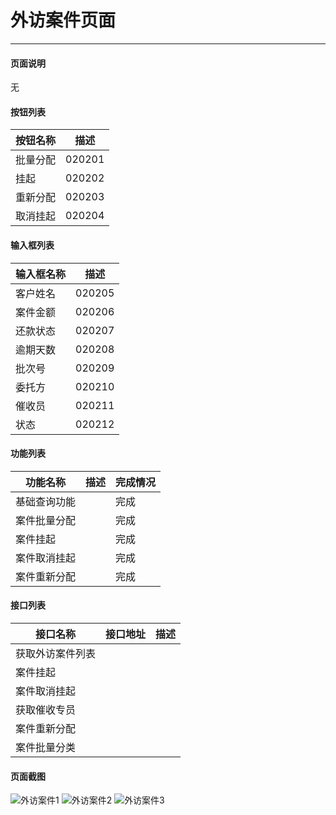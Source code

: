 外访案件页面
===

---

#### 页面说明

无

#### 按钮列表

按钮名称|描述
---|---
批量分配|020201
挂起|020202
重新分配|020203
取消挂起|020204


#### 输入框列表

输入框名称|描述
---|---
客户姓名|020205
案件金额|020206
还款状态|020207
逾期天数|020208
批次号|020209
委托方|020210
催收员|020211
状态|020212


#### 功能列表

功能名称|描述|完成情况
---|---|---
基础查询功能||完成
案件批量分配||完成
案件挂起||完成
案件取消挂起||完成
案件重新分配||完成

#### 接口列表

接口名称|接口地址|描述
---|---|---
获取外访案件列表||
案件挂起||
案件取消挂起||
获取催收专员||
案件重新分配||
案件批量分类||

#### 页面截图

![外访案件1](/images/BUSINESS/外催模块/外访案件1.png)
![外访案件2](/images/BUSINESS/外催模块/外访案件2.png)
![外访案件3](/images/BUSINESS/外催模块/外访案件3.png)

